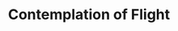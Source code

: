 ---
title: 'Contemplation of Flight'
price: 200
layout: default
modal-id: 11
process: 'collagraph with etching and monoprints'
artist: Dona D. Barnett
image_location: img/blackbird-show/barnett-11.jpg
---